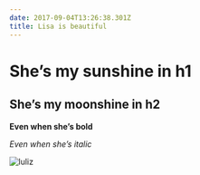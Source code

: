 ```yaml
---
date: 2017-09-04T13:26:38.301Z
title: Lisa is beautiful
---
```

# She’s my sunshine in h1

## She’s my moonshine in h2

**Even when she’s bold**

*Even when she’s italic*

![luliz](/img/uploads/13055292_10209371196142771_7344887154011763837_n.jpg)



